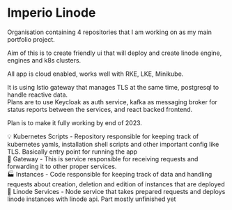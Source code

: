 # Imperio Linode  

Organisation containing 4 repositories that I am working on as my main portfolio project.

Aim of this is to create friendly ui that will deploy and create linode engine, engines and k8s clusters.

All app is cloud enabled, works well with RKE, LKE, Minikube.

It is using Istio gateway that manages TLS at the same time, postgresql to handle reactive data. \
Plans are to use Keycloak as auth service, kafka as messaging broker for status reports between the services, and react backed frontend.

Plan is to make it fully working by end of 2023.

💡 Kubernetes Scripts - Repository responsible for keeping track of kubernetes yamls, installation shell scripts and other important config like TLS. Basically entry point for running the app \
🚌 Gateway            - This is service responsible for receiving requests and forwarding it to other proper services. \
🏭 Instances          - Code responsible for keeping track of data and handling requests about creation, deletion and edition of instances that are deployed \
🔌 Linode Services    - Node service that takes prepared requests and deploys linode instances with linode api. Part mostly unfinished yet


